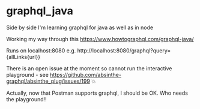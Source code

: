 # graphql_java
Side by side I'm learning graphql for java as well as in node

Working my way through this https://www.howtographql.com/graphql-java/

Runs on localhost:8080 e.g. http://localhost:8080/graphql?query={allLinks{url}}

There is an open issue at the moment so cannot run the interactive playground - see https://github.com/absinthe-graphql/absinthe_plug/issues/199
:boom:

Actually, now that Postman supports graphql, I should be OK.  Who needs the playground!!
